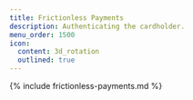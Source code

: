 ```yaml
---
title: Frictionless Payments
description: Authenticating the cardholder.
menu_order: 1500
icon:
  content: 3d_rotation
  outlined: true
---
```


{% include frictionless-payments.md %}
